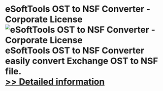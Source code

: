 # eSoftTools OST to NSF Converter - Corporate License<br />![eSoftTools OST to NSF Converter - Corporate License](https://mycommerce.akamaized.net/api/pimages/P300877980/BIG/300877980.GIF)<br />eSoftTools OST to NSF Converter easily convert Exchange OST to NSF file.<br />[>> Detailed information](https://secure.shareit.com/shareit/product.html?productid=300877980&affiliateid=200057808)